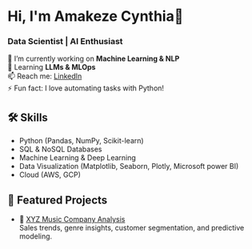 # Hi, I'm Amakeze Cynthia👋  
### Data Scientist | AI Enthusiast  

🔭 I’m currently working on **Machine Learning & NLP**  
🌱 Learning **LLMs & MLOps**  
📫 Reach me: [LinkedIn](https://linkedin.com/in/cynthia-nwankwo-83278687)  
⚡ Fun fact: I love automating tasks with Python!  

## 🛠 Skills  
- Python (Pandas, NumPy, Scikit-learn)  
- SQL & NoSQL Databases  
- Machine Learning & Deep Learning  
- Data Visualization (Matplotlib, Seaborn, Plotly, Microsoft power BI)  
- Cloud (AWS, GCP)  

## 📂 Featured Projects  

- 🎵 [XYZ Music Company Analysis](https://github.com/Cynthia-Nelo/XYZ_music_company_project)  
  Sales trends, genre insights, customer segmentation, and predictive modeling.
